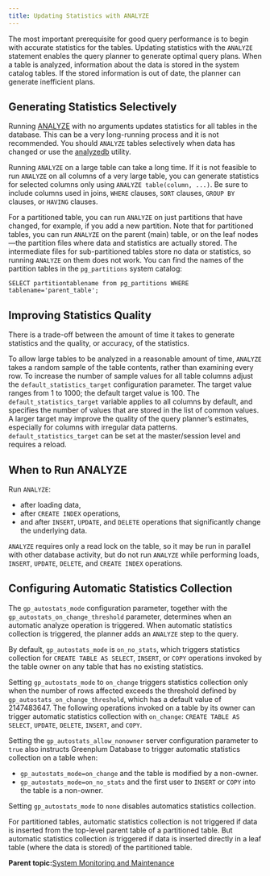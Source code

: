 ```yaml
---
title: Updating Statistics with ANALYZE 
---
```


The most important prerequisite for good query performance is to begin with accurate statistics for the tables. Updating statistics with the `ANALYZE` statement enables the query planner to generate optimal query plans. When a table is analyzed, information about the data is stored in the system catalog tables. If the stored information is out of date, the planner can generate inefficient plans.

## <a id="genstat"></a>Generating Statistics Selectively 

Running [ANALYZE](../ref_guide/sql_commands/ANALYZE.html) with no arguments updates statistics for all tables in the database. This can be a very long-running process and it is not recommended. You should `ANALYZE` tables selectively when data has changed or use the [analyzedb](../utility_guide/ref/analyzedb.html) utility.

Running `ANALYZE` on a large table can take a long time. If it is not feasible to run `ANALYZE` on all columns of a very large table, you can generate statistics for selected columns only using `ANALYZE table(column, ...)`. Be sure to include columns used in joins, `WHERE` clauses, `SORT` clauses, `GROUP BY` clauses, or `HAVING` clauses.

For a partitioned table, you can run `ANALYZE` on just partitions that have changed, for example, if you add a new partition. Note that for partitioned tables, you can run `ANALYZE` on the parent \(main\) table, or on the leaf nodes—the partition files where data and statistics are actually stored. The intermediate files for sub-partitioned tables store no data or statistics, so running `ANALYZE` on them does not work. You can find the names of the partition tables in the `pg_partitions` system catalog:

```
SELECT partitiontablename from pg_partitions WHERE tablename='parent_table';
```

## <a id="impstat"></a>Improving Statistics Quality 

There is a trade-off between the amount of time it takes to generate statistics and the quality, or accuracy, of the statistics.

To allow large tables to be analyzed in a reasonable amount of time, `ANALYZE` takes a random sample of the table contents, rather than examining every row. To increase the number of sample values for all table columns adjust the `default_statistics_target` configuration parameter. The target value ranges from 1 to 1000; the default target value is 100. The `default_statistics_target` variable applies to all columns by default, and specifies the number of values that are stored in the list of common values. A larger target may improve the quality of the query planner’s estimates, especially for columns with irregular data patterns. `default_statistics_target` can be set at the master/session level and requires a reload.

## <a id="whenrun"></a>When to Run ANALYZE 

Run `ANALYZE`:

-   after loading data,
-   after `CREATE INDEX` operations,
-   and after `INSERT`, `UPDATE`, and `DELETE` operations that significantly change the underlying data.

`ANALYZE` requires only a read lock on the table, so it may be run in parallel with other database activity, but do not run `ANALYZE` while performing loads, `INSERT`, `UPDATE`, `DELETE`, and `CREATE INDEX` operations.

## <a id="conauto"></a>Configuring Automatic Statistics Collection 

The `gp_autostats_mode` configuration parameter, together with the `gp_autostats_on_change_threshold` parameter, determines when an automatic analyze operation is triggered. When automatic statistics collection is triggered, the planner adds an `ANALYZE` step to the query.

By default, `gp_autostats_mode` is `on_no_stats`, which triggers statistics collection for `CREATE TABLE AS SELECT`, `INSERT`, or `COPY` operations invoked by the table owner on any table that has no existing statistics.

Setting `gp_autostats_mode` to `on_change` triggers statistics collection only when the number of rows affected exceeds the threshold defined by `gp_autostats_on_change_threshold`, which has a default value of 2147483647. The following operations invoked on a table by its owner can trigger automatic statistics collection with `on_change`: `CREATE TABLE AS SELECT`, `UPDATE`, `DELETE`, `INSERT`, and `COPY`.

Setting the `gp_autostats_allow_nonowner` server configuration parameter to `true` also instructs Greenplum Database to trigger automatic statistics collection on a table when:

-   `gp_autostats_mode=on_change` and the table is modified by a non-owner.
-   `gp_autostats_mode=on_no_stats` and the first user to `INSERT` or `COPY` into the table is a non-owner.

Setting `gp_autostats_mode` to `none` disables automatics statistics collection.

For partitioned tables, automatic statistics collection is not triggered if data is inserted from the top-level parent table of a partitioned table. But automatic statistics collection *is* triggered if data is inserted directly in a leaf table \(where the data is stored\) of the partitioned table.

**Parent topic:**[System Monitoring and Maintenance](maintenance.html)

